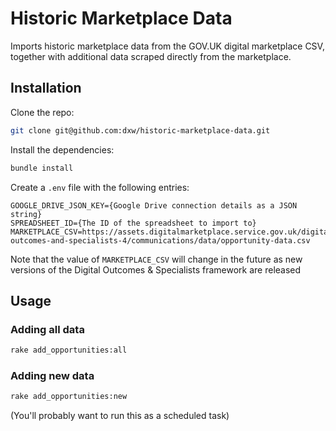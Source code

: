 # Historic Marketplace Data

Imports historic marketplace data from the GOV.UK digital marketplace CSV, together with additional
data scraped directly from the marketplace.

## Installation

Clone the repo:

```bash
git clone git@github.com:dxw/historic-marketplace-data.git
```

Install the dependencies:

```bash
bundle install
```

Create a `.env` file with the following entries:

```text
GOOGLE_DRIVE_JSON_KEY={Google Drive connection details as a JSON string}
SPREADSHEET_ID={The ID of the spreadsheet to import to}
MARKETPLACE_CSV=https://assets.digitalmarketplace.service.gov.uk/digital-outcomes-and-specialists-4/communications/data/opportunity-data.csv
```

Note that the value of `MARKETPLACE_CSV` will change in the future as new versions of the Digital Outcomes & Specialists framework are released

## Usage

### Adding all data

```bash
rake add_opportunities:all
```

### Adding new data

```bash
rake add_opportunities:new
```

(You'll probably want to run this as a scheduled task)
